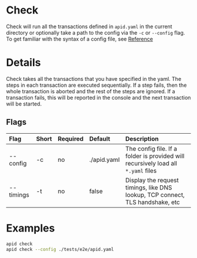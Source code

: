 # Check

Check will run all the transactions defined in `apid.yaml` in the current directory or optionally take a path to the config via the `-c` or `--config` flag. To get familiar with the syntax of a config file, see [Reference](../reference/README.md)

# Details

Check takes all the transactions that you have specified in the yaml. The steps in each transaction are executed sequentially. If a step fails, then the whole transaction is aborted and the rest of the steps are ignored. If a transaction fails, this will be reported in the console and the next transaction will be started.

## Flags

| Flag      | Short | Required | Default     | Description                                                                       |
| :-------- | :---- | :------- | :---------- | :-------------------------------------------------------------------------------- |
| --config  | -c    | no       | ./apid.yaml | The config file. If a folder is provided will recursively load all `*.yaml` files |
| --timings | -t    | no       | false       | Display the request timings, like DNS lookup, TCP connect, TLS handshake, etc     |

# Examples

```bash
apid check
apid check --config ./tests/e2e/apid.yaml
```

